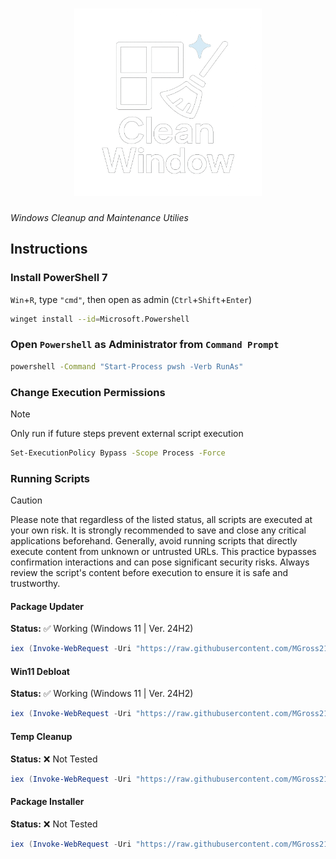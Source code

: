 <div align="center">
    <h1><img src="assets/clean-window-logo.png" alt="Clean Window" width="300px"></h1>
</div>

*Windows Cleanup and Maintenance Utilies*

## Instructions

### Install PowerShell 7

`Win`+`R`, type `"cmd"`, then open as admin (`Ctrl`+`Shift`+`Enter`)

```bash
winget install --id=Microsoft.Powershell
```

### Open `Powershell` as Administrator from `Command Prompt`

```bash
powershell -Command "Start-Process pwsh -Verb RunAs"
```

### Change Execution Permissions

> [!Note]
> Only run if future steps prevent external script execution

```bash
Set-ExecutionPolicy Bypass -Scope Process -Force
```

### Running Scripts

> [!Caution]  
> Please note that regardless of the listed status, all scripts are executed at your own risk. It is strongly recommended to save and close any critical applications beforehand. Generally, avoid running scripts that directly execute content from unknown or untrusted URLs. This practice bypasses confirmation interactions and can pose significant security risks. Always review the script's content before execution to ensure it is safe and trustworthy.

#### Package Updater

**Status:** ✅ Working  (Windows 11 | Ver. 24H2)

```powershell
iex (Invoke-WebRequest -Uri "https://raw.githubusercontent.com/MGross21/clean-window/main/package_update.ps1").Content
```

#### Win11 Debloat

**Status:** ✅ Working (Windows 11 | Ver. 24H2)

```powershell
iex (Invoke-WebRequest -Uri "https://raw.githubusercontent.com/MGross21/clean-window/main/win11_debloat.ps1").Content
```

#### Temp Cleanup

**Status:** ❌ Not Tested  

```powershell
iex (Invoke-WebRequest -Uri "https://raw.githubusercontent.com/MGross21/clean-window/main/temp_cleanup.ps1").Content
```

#### Package Installer

**Status:** ❌ Not Tested  

```powershell
iex (Invoke-WebRequest -Uri "https://raw.githubusercontent.com/MGross21/clean-window/main/package_install.ps1").Content
```

